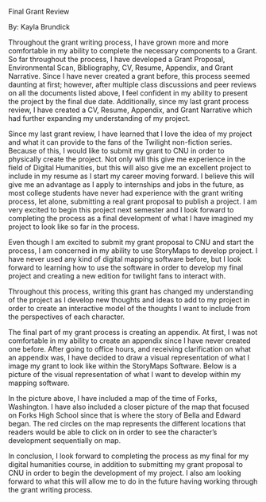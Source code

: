 Final Grant Review

By: Kayla Brundick

Throughout the grant writing process, I have grown more and more comfortable in my ability to complete the necessary components to a Grant. 
So far throughout the process, I have developed a Grant Proposal, Environmental Scan, Bibliography, CV, Resume, Appendix, and Grant Narrative. 
Since I have never created a grant before, this process seemed daunting at first; however, after multiple class discussions and peer reviews on all the documents listed above, I feel confident in my ability to present the project by the final due date. 
Additionally, since my last grant process review, I have created a CV, Resume, Appendix, and Grant Narrative which had further expanding my understanding of my project. 

Since my last grant review, I have learned that I love the idea of my project and what it can provide to the fans of the Twilight non-fiction series. 
Because of this, I would like to submit my grant to CNU in order to physically create the project. 
Not only will this give me experience in the field of Digital Humanities, but this will also give me an excellent project to include in my resume as I start my career moving forward. 
I believe this will give me an advantage as I apply to internships and jobs in the future, as most college students have never had experience with the grant writing process, let alone, submitting a real grant proposal to publish a project. 
I am very excited to begin this project next semester and I look forward to completing the process as a final development of what I have imagined my project to look like so far in the process. 

Even though I am excited to submit my grant proposal to CNU and start the process, I am concerned in my ability to use StoryMaps to develop project. 
I have never used any kind of digital mapping software before, but I look forward to learning how to use the software in order to develop my final project and creating a new edition for twilight fans to interact with. 

Throughout this process, writing this grant has changed my understanding of the project as I develop new thoughts and ideas to add to my project in order to create an interactive model of the thoughts I want to include from the perspectives of each character. 

The final part of my grant process is creating an appendix. 
At first, I was not comfortable in my ability to create an appendix since I have never created one before. 
After going to office hours, and receiving clarification on what an appendix was, I have decided to draw a visual representation of what I image my grant to look like within the StoryMaps Software. 
Below is a picture of the visual representation of what I want to develop within my mapping software. 



In the picture above, I have included a map of the time of Forks, Washington. 
I have also included a closer picture of the map that focused on Forks High School since that is where the story of Bella and Edward began. 
The red circles on the map represents the different locations that readers would be able to click on in order to see the character’s development sequentially on map. 

In conclusion, I look forward to completing the process as my final for my digital humanities course, in addition to submitting my grant proposal to CNU in order to begin the development of my project. 
I also am looking forward to what this will allow me to do in the future having working through the grant writing process.  
